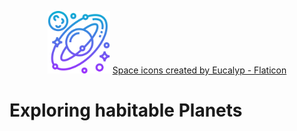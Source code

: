 <p align='center'> 
<img src=astronomy.png width="100">
<a href="https://www.flaticon.com/free-icons/space" title="space icons">Space icons created by Eucalyp - Flaticon</a>
</p>

# Exploring habitable Planets
